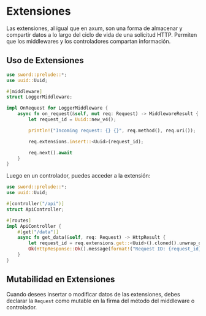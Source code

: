# Extensiones

Las extensiones, al igual que en axum, son una forma de almacenar y compartir datos a lo largo del ciclo de vida de una solicitud HTTP. Permiten que los middlewares y los controladores compartan información.

## Uso de Extensiones

```rust
use sword::prelude::*;
use uuid::Uuid;

#[middleware]
struct LoggerMiddleware;

impl OnRequest for LoggerMiddleware {
    async fn on_request(&self, mut req: Request) -> MiddlewareResult {
        let request_id = Uuid::new_v4();

        println!("Incoming request: {} {}", req.method(), req.uri());

        req.extensions.insert::<Uuid>(request_id);

        req.next().await
    }
}
```

Luego en un controlador, puedes acceder a la extensión:

```rust
use sword::prelude::*;
use uuid::Uuid;

#[controller("/api")]
struct ApiController;

#[routes]
impl ApiController {
    #[get("/data")]
    async fn get_data(&self, req: Request) -> HttpResult {
        let request_id = req.extensions.get::<Uuid>().cloned().unwrap_or_default();
        Ok(HttpResponse::Ok().message(format!("Request ID: {request_id}")))
    }
}
```

## Mutabilidad en Extensiones

Cuando desees insertar o modificar datos de las extensiones, debes declarar la `Request` como mutable en la firma del método del middleware o controlador.
